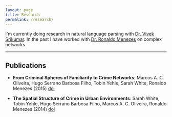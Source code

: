```yaml
---
layout: page
title: Research
permalink: /research/
---
```


I'm currently doing research in natural language parsing with [Dr. Vivek Srikumar](http://svivek.com).
In the past I have worked with [Dr. Ronaldo Menezes](http://cs.fit.edu/~rmenezes/Home.html) on complex networks.

***

Publications
------------

- **From Criminal Spheres of Familiarity to Crime Networks**:
  Marcos A. C. Oliveira, Hugo Serrano Barbosa Filho, Tobin Yehle, Sarah White, Ronaldo Menezes (2015)
  [doi](http://dx.doi.org/10.1007/978-3-319-16112-9_22)

- **The Spatial Structure of Crime in Urban Environments**:
  Sarah White, Tobin Yehle, Hugo Serrano Barbosa Filho, Marcos A. C. Oliveira, Ronaldo Menezes (2014)
  [doi](http://dx.doi.org/10.1007/978-3-319-15168-7_14)
